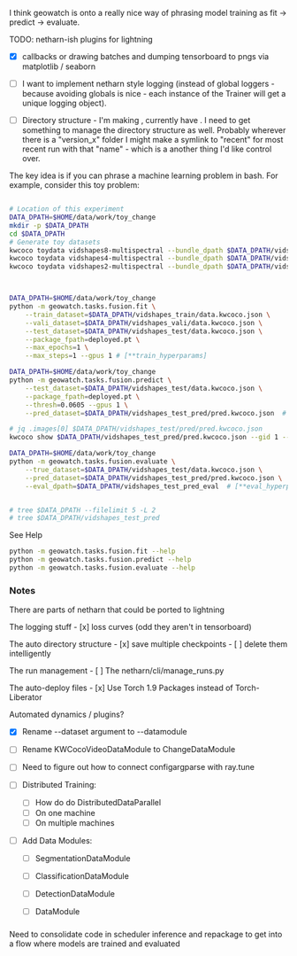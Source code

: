 I think geowatch is onto a really nice way of phrasing model training as fit -> predict -> evaluate. 


TODO: netharn-ish plugins for lightning

- [x] callbacks or drawing batches and dumping tensorboard to pngs via matplotlib / seaborn
- [ ] I want to implement netharn style logging (instead of global loggers - because avoiding globals is nice - each instance of the Trainer will get a unique logging object).
- [ ] Directory structure -  I'm making , currently have .  I need to get something to manage the directory structure as well. Probably wherever there is a "version_x" folder I might make a symlink to "recent" for most recent run with that "name" - which is a another thing I'd like control over.


The key idea is if you can phrase a machine learning problem in bash. 
For example, consider this toy problem: 

```bash

# Location of this experiment
DATA_DPATH=$HOME/data/work/toy_change
mkdir -p $DATA_DPATH
cd $DATA_DPATH
# Generate toy datasets
kwcoco toydata vidshapes8-multispectral --bundle_dpath $DATA_DPATH/vidshapes_train
kwcoco toydata vidshapes4-multispectral --bundle_dpath $DATA_DPATH/vidshapes_vali
kwcoco toydata vidshapes2-multispectral --bundle_dpath $DATA_DPATH/vidshapes_test



DATA_DPATH=$HOME/data/work/toy_change
python -m geowatch.tasks.fusion.fit \
    --train_dataset=$DATA_DPATH/vidshapes_train/data.kwcoco.json \
    --vali_dataset=$DATA_DPATH/vidshapes_vali/data.kwcoco.json \
    --test_dataset=$DATA_DPATH/vidshapes_test/data.kwcoco.json \
    --package_fpath=deployed.pt \
    --max_epochs=1 \
    --max_steps=1 --gpus 1 # [**train_hyperparams]

DATA_DPATH=$HOME/data/work/toy_change
python -m geowatch.tasks.fusion.predict \
    --test_dataset=$DATA_DPATH/vidshapes_test/data.kwcoco.json \
    --package_fpath=deployed.pt \
    --thresh=0.0605 --gpus 1 \
    --pred_dataset=$DATA_DPATH/vidshapes_test_pred/pred.kwcoco.json  # [**pred_hyperparams]

# jq .images[0] $DATA_DPATH/vidshapes_test/pred/pred.kwcoco.json 
kwcoco show $DATA_DPATH/vidshapes_test_pred/pred.kwcoco.json --gid 1 --channels B1

DATA_DPATH=$HOME/data/work/toy_change
python -m geowatch.tasks.fusion.evaluate \
    --true_dataset=$DATA_DPATH/vidshapes_test/data.kwcoco.json \
    --pred_dataset=$DATA_DPATH/vidshapes_test_pred/pred.kwcoco.json \
    --eval_dpath=$DATA_DPATH/vidshapes_test_pred_eval  # [**eval_hyperparams]


# tree $DATA_DPATH --filelimit 5 -L 2
# tree $DATA_DPATH/vidshapes_test_pred
```



See Help 

```bash
python -m geowatch.tasks.fusion.fit --help
python -m geowatch.tasks.fusion.predict --help
python -m geowatch.tasks.fusion.evaluate --help
```


### Notes

There are parts of netharn that could be ported to lightning

The logging stuff
    - [x] loss curves (odd they aren't in tensorboard)

The auto directory structure
    - [x] save multiple checkpoints
    - [ ] delete them intelligently

The run management
    - [ ] The netharn/cli/manage_runs.py

The auto-deploy files
    - [x] Use Torch 1.9 Packages instead of Torch-Liberator

Automated dynamics / plugins?

- [X] Rename --dataset argument to --datamodule

- [ ] Rename KWCocoVideoDataModule to ChangeDataModule

- [ ] Need to figure out how to connect configargparse with ray.tune

- [ ] Distributed Training:
    - [ ] How do do DistributedDataParallel
    - [ ] On one machine
    - [ ] On multiple machines

- [ ] Add Data Modules:
    - [ ] SegmentationDataModule
    - [ ] ClassificationDataModule
    - [ ] DetectionDataModule
    - [ ] <Problem>DataModule



### 

Need to consolidate code in scheduler inference and repackage to get into a
flow where models are trained and evaluated
